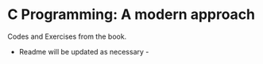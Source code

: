 # C Programming: A modern approach

Codes and Exercises from the book.

- Readme will be updated as necessary -
